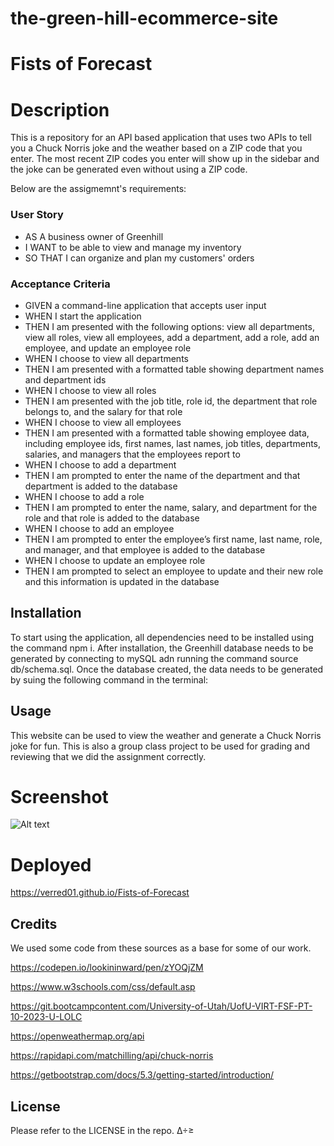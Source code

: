# the-green-hill-ecommerce-site

# Fists of Forecast

# Description
This is a repository for an API based application that uses two APIs to tell you a Chuck Norris joke and the weather based on a ZIP code that you enter. The most recent ZIP codes you enter will show up in the sidebar and the joke can be generated even without using a ZIP code. 

Below are the assigmemnt's requirements:

### User Story

* AS A business owner of Greenhill
* I WANT to be able to view and manage my inventory
* SO THAT I can organize and plan my customers' orders

### Acceptance Criteria

* GIVEN a command-line application that accepts user input
* WHEN I start the application
* THEN I am presented with the following options: view all departments, view all roles, view all employees, add a department, add a role, add an employee, and update an employee role
* WHEN I choose to view all departments
* THEN I am presented with a formatted table showing department names and department ids
* WHEN I choose to view all roles
* THEN I am presented with the job title, role id, the department that role belongs to, and the salary for that role
* WHEN I choose to view all employees
* THEN I am presented with a formatted table showing employee data, including employee ids, first names, last names, job titles, departments, salaries, and managers that the employees report to
* WHEN I choose to add a department
* THEN I am prompted to enter the name of the department and that department is added to the database
* WHEN I choose to add a role
* THEN I am prompted to enter the name, salary, and department for the role and that role is added to the database
* WHEN I choose to add an employee
* THEN I am prompted to enter the employee’s first name, last name, role, and manager, and that employee is added to the database
* WHEN I choose to update an employee role
* THEN I am prompted to select an employee to update and their new role and this information is updated in the database


## Installation

To start using the application, all dependencies need to be installed using the command npm i.
After installation, the Greenhill database needs to be generated by connecting to mySQL adn running the command source db/schema.sql. Once the database created, the data needs to be generated by suing the following command in the terminal: 

## Usage

This website can be used to view the weather and generate a Chuck Norris joke for fun. This is also a group class project to be used for grading and reviewing that we did the assignment correctly.

# Screenshot
![Alt text](<./assets/images/Fists of Forecast.png>)

# Deployed
https://verred01.github.io/Fists-of-Forecast

## Credits

We used some code from these sources as a base for some of our work.

https://codepen.io/lookininward/pen/zYOQjZM

https://www.w3schools.com/css/default.asp

https://git.bootcampcontent.com/University-of-Utah/UofU-VIRT-FSF-PT-10-2023-U-LOLC

https://openweathermap.org/api

https://rapidapi.com/matchilling/api/chuck-norris

https://getbootstrap.com/docs/5.3/getting-started/introduction/

## License

Please refer to the LICENSE in the repo. ∆÷≥